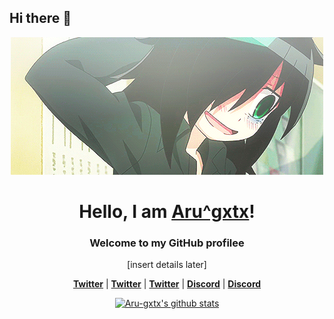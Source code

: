 ## Hi there 👋

<p align="center">
    <img src="360a2a7ec4895937be58840b2a11d130.gif" alt="Banner">
  </a>
</p>

<h1 align="center">Hello, I am <a href="https://github.com/Aru-gxtx">Aru^gxtx</a>!</h1>

<h3 align="center">Welcome to my GitHub profilee</h3>

<p align="center">[insert details later]</p>

<p align="center">
  <strong><a href="https://x.com/Aru327099275035">Twitter</a></strong> |
  <strong><a href="https://x.com/dwings_arni">Twitter</a></strong> |
  <strong><a href="https://x.com/rukiruk21804405">Twitter</a></strong> |
  <strong><a href="https://discord.gg/arnichan">Discord</a></strong> |
  <strong><a href="https://discord.gg/rukiruki3646">Discord</a></strong>
</p>

<p align="center">
  <a href="https://github.com/Aru-gxtx"><img src="https://github-readme-stats.vercel.app/api?username=Aru-gxtx&hide_border=true&show_icons=true" alt="Aru-gxtx's github stats"></a>
</p>

<!--
**Aru-gitt/Aru-gitt** is a ✨ _special_ ✨ repository because its `README.md` (this file) appears on your GitHub profile.

Here are some ideas to get you started:

- 🔭 I’m currently working on ...
- 🌱 I’m currently learning ...
- 👯 I’m looking to collaborate on ...
- 🤔 I’m looking for help with ...
- 💬 Ask me about ...
- 📫 How to reach me: ...
- 😄 Pronouns: ...
- ⚡ Fun fact: ...
-->
